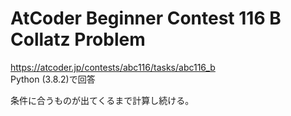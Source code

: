 # AtCoder Beginner Contest 116 B Collatz Problem  
https://atcoder.jp/contests/abc116/tasks/abc116_b  
Python (3.8.2)で回答  

条件に合うものが出てくるまで計算し続ける。
